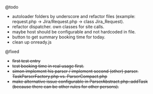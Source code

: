 @todo
- autoloader folders by underscore and refactor files (example: request.php -> Jira/Request.php -> class Jira_Request).
- refactor dispatcher. own classes for site calls.
- maybe host should be configurable and not hardcoded in file.
- button to get summary booking time for today.
- clean up onready.js

@fixed
- ~~first test entry~~
- ~~test booking time in real usage first.~~
- ~~simon implement his parser / implement second (other) parser. TaskParserFactory.php vs. ParserCompact.php~~
- ~~make alternative issue configurable in ParserAbstract.php::addTask (because there can be other rules for other persons).~~
